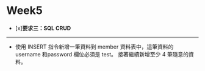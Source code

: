 # Week5

- [x]**要求三：SQL CRUD**
---------------------
* 使⽤ INSERT 指令新增⼀筆資料到 member 資料表中，這筆資料的 username 和password 欄位必須是 test。
  接著繼續新增⾄少 4 筆隨意的資料。
